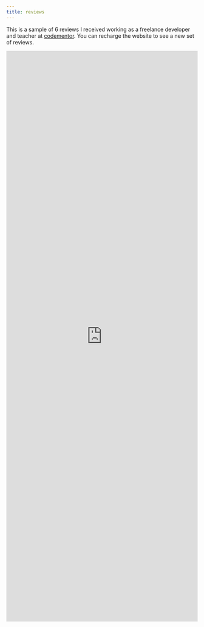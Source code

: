 ```yaml
---
title: reviews
---
```

This is a sample of 6 reviews I received working as a freelance developer and teacher at [codementor](https://www.codementor.io/@mathiasgatti). You can recharge the website to see a new set of reviews.

<iframe src="https://reviews.mathigatti.com/" frameBorder="0" scrolling="no" height="1500px" width="100%" id="ifrm"></iframe>

